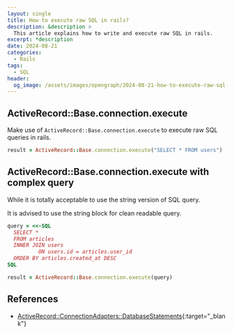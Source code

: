 ```yaml
---
layout: single
title: How to execute raw SQL in rails?
description: &description >
  This article explains how to write and execute raw SQL in rails.
excerpt: *description
date: 2024-08-21
categories:
  - Rails
tags:
  - SQL
header:
  og_image: /assets/images/opengraph/2024-08-21-how-to-execute-raw-sql-in-rails.png
---
```


## ActiveRecord::Base.connection.execute

Make use of `ActiveRecord::Base.connection.execute` to execute raw SQL queries in rails.

```ruby
result = ActiveRecord::Base.connection.execute("SELECT * FROM users")
```

## ActiveRecord::Base.connection.execute with complex query

While it is totally acceptable to use the string version of SQL query.

It is advised to use the string block for clean readable query.

```ruby
query = <<-SQL
  SELECT *
  FROM articles
  INNER JOIN users
          ON users.id = articles.user_id
  ORDER BY articles.created_at DESC
SQL

result = ActiveRecord::Base.connection.execute(query)
```

## References

- [ActiveRecord::ConnectionAdapters::DatabaseStatements](https://api.rubyonrails.org/classes/ActiveRecord/ConnectionAdapters/DatabaseStatements.html#method-i-execute){:target="_blank"}

